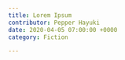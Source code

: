 ```yaml
---
title: Lorem Ipsum
contributor: Pepper Hayuki
date: 2020-04-05 07:00:00 +0000
category: Fiction

---
```


